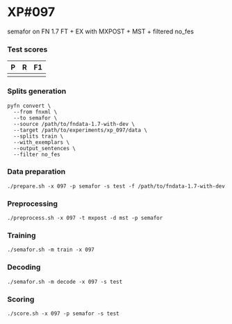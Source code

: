 # XP\#097

semafor on FN 1.7 FT + EX with MXPOST + MST + filtered no_fes

### Test scores
| P | R | F1 |
| --- | --- | --- |
|  |  |  |

### Splits generation
```
pyfn convert \
  --from fnxml \
  --to semafor \
  --source /path/to/fndata-1.7-with-dev \
  --target /path/to/experiments/xp_097/data \
  --splits train \
  --with_exemplars \
  --output_sentences \
  --filter no_fes
```

### Data preparation
```
./prepare.sh -x 097 -p semafor -s test -f /path/to/fndata-1.7-with-dev
```

### Preprocessing
```
./preprocess.sh -x 097 -t mxpost -d mst -p semafor
```

### Training
```
./semafor.sh -m train -x 097
```

### Decoding
```
./semafor.sh -m decode -x 097 -s test
```

### Scoring
```
./score.sh -x 097 -p semafor -s test
```
